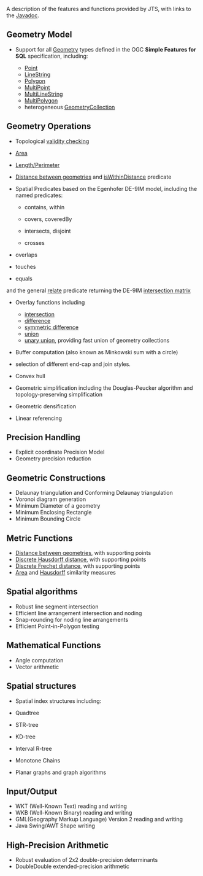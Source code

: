 A description of the features and functions provided by
JTS, with links to the
[Javadoc](javadoc/index.html).
<p>

## Geometry Model


* Support for all
[Geometry](javadoc/org/locationtech/jts/geom/Geometry.html)
types defined in the OGC **Simple Features for SQL** specification,
including:

  * [Point](javadoc/org/locationtech/jts/geom/Point.html)
  * [LineString](javadoc/org/locationtech/jts/geom/LineString.html)
  * [Polygon](javadoc/org/locationtech/jts/geom/Polygon.html)
  * [MultiPoint](javadoc/org/locationtech/jts/geom/MultiPoint.html)
  * [MultiLineString](javadoc/org/locationtech/jts/geom/MultiLineString.html)
  * [MultiPolygon](javadoc/org/locationtech/jts/geom/MultiPolygon.html)
  * heterogeneous [GeometryCollection](javadoc/org/locationtech/jts/geom/GeometryCollection.html)




## Geometry Operations

* Topological [validity checking](javadoc/org/locationtech/jts/geom/Geometry.html#isValid())

* [Area](javadoc/org/locationtech/jts/geom/Geometry.html#getArea())

* [Length/Perimeter](javadoc/org/locationtech/jts/geom/Geometry.html#getLength())

* [Distance between geometries](javadoc/org/locationtech/jts/geom/Geometry.html#distance(org.locationtech.jts.geom.Geometry))
and
[isWithinDistance](javadoc/org/locationtech/jts/geom/Geometry.html#isWithinDistance(org.locationtech.jts.geom.Geometry,%20double))
 predicate

* Spatial Predicates based on the Egenhofer DE-9IM model, including the named predicates:

  * [](javadoc/org/locationtech/jts/geom/Geometry.html#contains(org.locationtech.jts.geom.Geometry))
contains,
[](javadoc/org/locationtech/jts/geom/Geometry.html#within(org.locationtech.jts.geom.Geometry))
within

  * [](javadoc/org/locationtech/jts/geom/Geometry.html#covers(org.locationtech.jts.geom.Geometry))
covers,
[](javadoc/org/locationtech/jts/geom/Geometry.html#coveredBy(org.locationtech.jts.geom.Geometry))
coveredBy

  * [](javadoc/org/locationtech/jts/geom/Geometry.html#intersects(org.locationtech.jts.geom.Geometry))
intersects,
[](javadoc/org/locationtech/jts/geom/Geometry.html#disjoint(org.locationtech.jts.geom.Geometry))
disjoint

  * [](javadoc/org/locationtech/jts/geom/Geometry.html#crosses(org.locationtech.jts.geom.Geometry))
crosses

* [](javadoc/org/locationtech/jts/geom/Geometry.html#overlaps(org.locationtech.jts.geom.Geometry))
overlaps

* [](javadoc/org/locationtech/jts/geom/Geometry.html#touches(org.locationtech.jts.geom.Geometry))
touches

* [](javadoc/org/locationtech/jts/geom/Geometry.html#equals(org.locationtech.jts.geom.Geometry))
equals

and the general
[relate](javadoc/org/locationtech/jts/geom/Geometry.html#relate(org.locationtech.jts.geom.Geometry))
 predicate returning the DE-9IM
[intersection matrix](javadoc/org/locationtech/jts/geom/IntersectionMatrix.html)

* Overlay functions including

  * [intersection](javadoc/org/locationtech/jts/geom/Geometry.html#intersection(org.locationtech.jts.geom.Geometry))
  * [difference](javadoc/org/locationtech/jts/geom/Geometry.html#difference(org.locationtech.jts.geom.Geometry))
  * [symmetric difference](javadoc/org/locationtech/jts/geom/Geometry.html#symDifference(org.locationtech.jts.geom.Geometry))
  * [union](javadoc/org/locationtech/jts/geom/Geometry.html#union(org.locationtech.jts.geom.Geometry))
  * [unary union](javadoc/org/locationtech/jts/geom/Geometry.html#union()), providing fast union of geometry collections


* [](javadoc/org/locationtech/jts/geom/Geometry.html#buffer(double))
Buffer computation (also known as Minkowski sum with a circle)

* selection of different
[](javadoc/org/locationtech/jts/geom/Geometry.html#buffer(double,%20int,%20int))end-cap and join
styles.


* [](javadoc/org/locationtech/jts/geom/Geometry.html#convexHull())Convex hull
* [](javadoc/org/locationtech/jts/simplify/package-summary.html)Geometric simplification
including the
[](javadoc/org/locationtech/jts/simplify/DouglasPeuckerSimplifier.html)
Douglas-Peucker algorithm
and
[](javadoc/org/locationtech/jts/simplify/TopologyPreservingSimplifier.html)
topology-preserving simplification
* Geometric [](javadoc/org/locationtech/jts/densify/Densifier.html)densification
* [](javadoc/org/locationtech/jts/linearref/package-summary.html)Linear referencing


## Precision Handling

* Explicit coordinate
[](javadoc/org/locationtech/jts/geom/PrecisionModel.html)Precision Model
* Geometry precision reduction


## Geometric Constructions

* [](javadoc/org/locationtech/jts/triangulate/DelaunayTriangulationBuilder.html)
Delaunay triangulation
and
[](javadoc/org/locationtech/jts/triangulate/ConformingDelaunayTriangulationBuilder.html)
Conforming Delaunay triangulation
* [](javadoc/org/locationtech/jts/triangulate/VoronoiDiagramBuilder.html)
Voronoi diagram generation
* [](javadoc/org/locationtech/jts/algorithm/MinimumDiameter.html)
Minimum Diameter
of a geometry
* [](javadoc/org/locationtech/jts/algorithm/MinimumDiameter.html#getMinimumRectangle())
Minimum Enclosing Rectangle
* [](javadoc/org/locationtech/jts/algorithm/MinimumBoundingCircle.html)
Minimum Bounding Circle


## Metric Functions

* [Distance between geometries](javadoc/org/locationtech/jts/operation/distance/DistanceOp.html), with supporting points
* [Discrete Hausdorff distance](javadoc/org/locationtech/jts/algorithm/distance/DiscreteHausdorffDistance.html), with supporting points
* [Discrete Frechet distance](javadoc/org/locationtech/jts/algorithm/distance/DiscreteFrechetDistance.html), with supporting points
* [Area](javadoc/org/locationtech/jts/algorithm/match/AreaSimilarityMeasure.html) and
[Hausdorff](javadoc/org/locationtech/jts/algorithm/match/HausdorffSimilarityMeasure.html)
similarity measures


## Spatial algorithms

* [](javadoc/org/locationtech/jts/algorithm/RobustLineIntersector.html)Robust line segment intersection
* Efficient line arrangement
[](javadoc/org/locationtech/jts/noding/package-summary.html)intersection and noding
* [](javadoc/org/locationtech/jts/noding/snapround/package-summary.html)
Snap-rounding for noding line arrangements
* Efficient [](javadoc/org/locationtech/jts/algorithm/locate/package-summary.html)Point-in-Polygon testing


## Mathematical Functions

* [](javadoc/org/locationtech/jts/algorithm/Angle.html)Angle computation
* [](javadoc/org/locationtech/jts/algorithm/VectorMath.html)Vector arithmetic


## Spatial structures

* Spatial index structures including:

* [](javadoc/org/locationtech/jts/index/quadtree/Quadtree.html)Quadtree
* [](javadoc/org/locationtech/jts/index/strtree/STRtree.html)STR-tree
* [](javadoc/org/locationtech/jts/index/kdtree/KdTree.html)KD-tree
* [](javadoc/org/locationtech/jts/index/intervalrtree/package-summary.html)Interval R-tree
* [](javadoc/org/locationtech/jts/index/chain/package-summary.html)Monotone Chains

* [](javadoc/org/locationtech/jts/planargraph/PlanarGraph.html)Planar graphs
and [](javadoc/org/locationtech/jts/planargraph/algorithm/package-summary.html)graph algorithms


## Input/Output

* WKT (Well-Known Text)
[](javadoc/org/locationtech/jts/io/WKTReader.html)reading and
[](javadoc/org/locationtech/jts/io/WKTWriter.html)writing
* WKB (Well-Known Binary)
[](javadoc/org/locationtech/jts/io/WKBReader.html)reading
and
[](javadoc/org/locationtech/jts/io/WKBWriter.html)writing
* GML(Geography Markup Language) Version 2
[](javadoc/org/locationtech/jts/io/gml2/GMLReader.html)reading
and
[](javadoc/org/locationtech/jts/io/gml2/GMLWriter.html)writing
* Java Swing/AWT Shape [](javadoc/org/locationtech/jts/awt/package-summary.html)writing


## High-Precision Arithmetic

* [](javadoc/org/locationtech/jts/algorithm/RobustDeterminant.html)
Robust evaluation of 2x2 double-precision determinants
* [](javadoc/org/locationtech/jts/math/DD.html)
DoubleDouble extended-precision arithmetic
